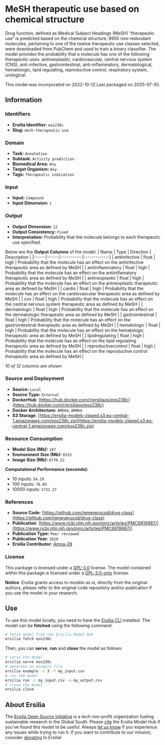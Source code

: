 # MeSH therapeutic use based on chemical structure

Drug function, defined as Medical Subject Headings (MeSH) “therapeutic use” is predicted based on the chemical structure. 6955 non-redundant molecules, pertaining to one of the twelve therapeutic use classes selected, were downloaded from PubChem and used to train a binary classifier. The model provides the probability that a molecule has one of the following therapeutic uses: antineoplastic, cardiovascular, central nervous system (CNS), anti-infective, gastrointestinal, anti-inflammatory, dermatological, hematologic, lipid regulating, reproductive control, respiratory system, urological.

This model was incorporated on 2022-10-12.Last packaged on 2025-07-30.

## Information
### Identifiers
- **Ersilia Identifier:** `eos238c`
- **Slug:** `mesh-therapeutic-use`

### Domain
- **Task:** `Annotation`
- **Subtask:** `Activity prediction`
- **Biomedical Area:** `Any`
- **Target Organism:** `Any`
- **Tags:** `Therapeutic indication`

### Input
- **Input:** `Compound`
- **Input Dimension:** `1`

### Output
- **Output Dimension:** `12`
- **Output Consistency:** `Fixed`
- **Interpretation:** Probability that the molecule belongs to each therapeutic use specified.

Below are the **Output Columns** of the model:
| Name | Type | Direction | Description |
|------|------|-----------|-------------|
| antiinfective | float | high | Probability that the molecule has an effect on the antiinfective therapeutic area as defined by MeSH |
| antiinflammatory | float | high | Probability that the molecule has an effect on the antiinflamatory therapeutic area as defined by MeSH |
| antineoplastic | float | high | Probability that the molecule has an effect on the antneoplastic therapeutic area as defined by MeSH |
| cardio | float | high | Probability that the molecule has an effect on the cardiovascular therapeutic area as defined by MeSH |
| cns | float | high | Probability that the molecule has an effect on the central nervous system therapeutic area as defined by MeSH |
| dermatologic | float | high | Probability that the molecule has an effect on the dermatologic therapeutic area as defined by MeSH |
| gastrointestinal | float | high | Probability that the molecule has an effect on the gastrointestinal therapeutic area as defined by MeSH |
| hematologic | float | high | Probability that the molecule has an effect on the hematologic therapeutic area as defined by MeSH |
| lipidregulating | float | high | Probability that the molecule has an effect on the lipid regulating therapeutic area as defined by MeSH |
| reproductivecontrol | float | high | Probability that the molecule has an effect on the reproductive control therapeutic area as defined by MeSH |

_10 of 12 columns are shown_
### Source and Deployment
- **Source:** `Local`
- **Source Type:** `External`
- **DockerHub**: [https://hub.docker.com/r/ersiliaos/eos238c](https://hub.docker.com/r/ersiliaos/eos238c)
- **Docker Architecture:** `AMD64`, `ARM64`
- **S3 Storage**: [https://ersilia-models-zipped.s3.eu-central-1.amazonaws.com/eos238c.zip](https://ersilia-models-zipped.s3.eu-central-1.amazonaws.com/eos238c.zip)

### Resource Consumption
- **Model Size (Mb):** `187`
- **Environment Size (Mb):** `6533`
- **Image Size (Mb):** `6770.22`

**Computational Performance (seconds):**
- 10 inputs: `54.29`
- 100 inputs: `78.03`
- 10000 inputs: `1731.27`

### References
- **Source Code**: [https://github.com/jgmeyerucsd/drug-class](https://github.com/jgmeyerucsd/drug-class)
- **Publication**: [https://www.ncbi.nlm.nih.gov/pmc/articles/PMC6819987/](https://www.ncbi.nlm.nih.gov/pmc/articles/PMC6819987/)
- **Publication Type:** `Peer reviewed`
- **Publication Year:** `2019`
- **Ersilia Contributor:** [Amna-28](https://github.com/Amna-28)

### License
This package is licensed under a [GPL-3.0](https://github.com/ersilia-os/ersilia/blob/master/LICENSE) license. The model contained within this package is licensed under a [GPL-3.0-only](LICENSE) license.

**Notice**: Ersilia grants access to models _as is_, directly from the original authors, please refer to the original code repository and/or publication if you use the model in your research.


## Use
To use this model locally, you need to have the [Ersilia CLI](https://github.com/ersilia-os/ersilia) installed.
The model can be **fetched** using the following command:
```bash
# fetch model from the Ersilia Model Hub
ersilia fetch eos238c
```
Then, you can **serve**, **run** and **close** the model as follows:
```bash
# serve the model
ersilia serve eos238c
# generate an example file
ersilia example -n 3 -f my_input.csv
# run the model
ersilia run -i my_input.csv -o my_output.csv
# close the model
ersilia close
```

## About Ersilia
The [Ersilia Open Source Initiative](https://ersilia.io) is a tech non-profit organization fueling sustainable research in the Global South.
Please [cite](https://github.com/ersilia-os/ersilia/blob/master/CITATION.cff) the Ersilia Model Hub if you've found this model to be useful. Always [let us know](https://github.com/ersilia-os/ersilia/issues) if you experience any issues while trying to run it.
If you want to contribute to our mission, consider [donating](https://www.ersilia.io/donate) to Ersilia!
